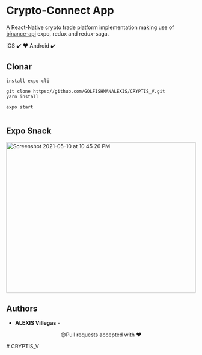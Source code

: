 # Crypto-Connect App

A React-Native crypto trade platform implementation making use of [binance-api](https://github.com/binance/binance-spot-api-docs/blob/master/web-socket-streams.md) expo, redux and redux-saga.

iOS ✔️ ❤️ Android ✔️

## Clonar

```
install expo cli

git clone https://github.com/GOLFISHMANALEXIS/CRYPTIS_V.git 
yarn install

expo start


```

## Expo Snack

[<img width="100%" height="400" alt="Screenshot 2021-05-10 at 10 45 26 PM" src="https://user-images.githubusercontent.com/28846043/117698589-8316ce80-b1e1-11eb-9aa1-6c4905f750bc.png">](https://expo.dev/@alexis_v/CRYPIS_V)


## Authors

- **ALEXIS Villegas** -

<p align="center">😊Pull requests accepted with ❤️</p>
# CRYPTIS_V
